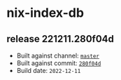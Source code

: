 # nix-index-db
## release 221211.280f04d
- Built against channel: [`master`](https://github.com/nixos/nixpkgs/tree/master)
- Built against commit: [`280f04d`](https://github.com/NixOS/nixpkgs/commit/280f04daaffc1ae40d8e50570ee55c151614fa23)
- Build date: `2022-12-11`
